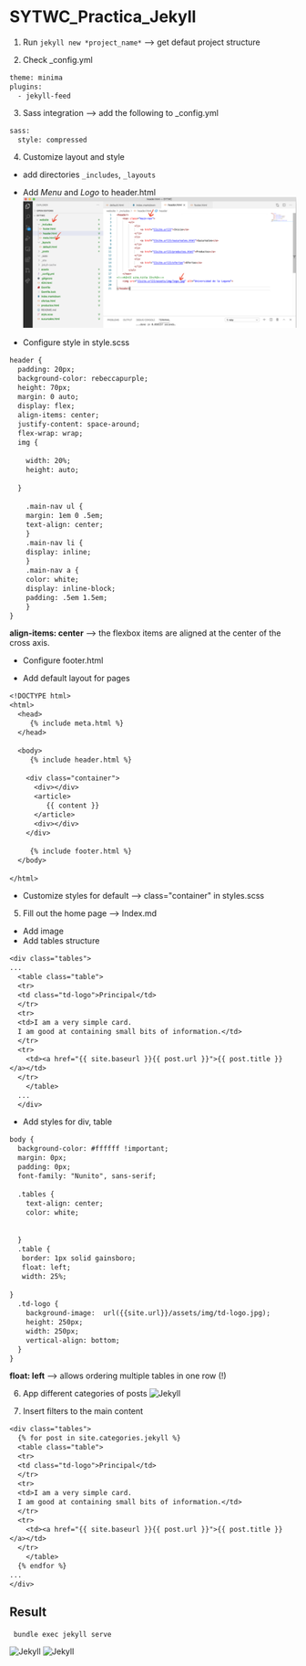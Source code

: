 # SYTWC_Practica_Jekyll

1. Run ```jekyll new *project_name*``` --> get defaut project structure

2. Check _config.yml

```
theme: minima
plugins:
  - jekyll-feed
```
3. Sass integration --> add the following to _config.yml

```
sass:
  style: compressed
```

4. Customize layout and style

+ add directories ```_includes```, ```_layouts```


+ Add *Menu* and *Logo* to header.html
![Jekyll](/images/custom.png)

+ Configure style in style.scss

```
header {
  padding: 20px;
  background-color: rebeccapurple;
  height: 70px;
  margin: 0 auto;
  display: flex;
  align-items: center;
  justify-content: space-around;
  flex-wrap: wrap;
  img {  
  
    width: 20%;
    height: auto;
    
  }

    .main-nav ul {
	margin: 1em 0 .5em;
	text-align: center;
    }
    .main-nav li {
	display: inline;
    }
    .main-nav a {
    color: white;
	display: inline-block;
	padding: .5em 1.5em;
    }
}
```
**align-items: center** --> the flexbox items are aligned at the center of the cross axis.

+ Configure footer.html 

+ Add default layout for pages

```
<!DOCTYPE html>
<html>
  <head>
     {% include meta.html %} 
  </head>

  <body>
     {% include header.html %} 
    
    <div class="container">
      <div></div>
      <article>
         {{ content }} 
      </article>
      <div></div>
    </div>

     {% include footer.html %} 
  </body>

</html>
```
+ Customize styles for default --> class="container" in styles.scss

5. Fill out the home page --> Index.md 

+ Add image
+ Add tables structure

```
<div class="tables">
...
  <table class="table">
  <tr>
  <td class="td-logo">Principal</td>
  </tr>
  <tr>
  <td>I am a very simple card.
  I am good at containing small bits of information.</td>
  </tr>
  <tr>
    <td><a href="{{ site.baseurl }}{{ post.url }}">{{ post.title }}</a></td>
  </tr>
    </table>
  ...
  </div>
  ````
+ Add styles for div, table

```
body {
  background-color: #ffffff !important;
  margin: 0px;
  padding: 0px;
  font-family: "Nunito", sans-serif;
  
  .tables {
    text-align: center;
    color: white;


  }
  .table {
   border: 1px solid gainsboro;
   float: left;
   width: 25%;
    
}
  .td-logo {
    background-image:  url({{site.url}}/assets/img/td-logo.jpg);
    height: 250px;
    width: 250px;
    vertical-align: bottom;
  }
}
```
**float: left** --> allows ordering multiple tables in one row (!)

6. App different categories of posts
![Jekyll](/images/posts.png)

7. Insert filters to the main content

```
<div class="tables">
  {% for post in site.categories.jekyll %}
  <table class="table">
  <tr>
  <td class="td-logo">Principal</td>
  </tr>
  <tr>
  <td>I am a very simple card.
  I am good at containing small bits of information.</td>
  </tr>
  <tr>
    <td><a href="{{ site.baseurl }}{{ post.url }}">{{ post.title }}</a></td>
  </tr>
    </table>
  {% endfor %}
...
</div>
```

## Result

```
 bundle exec jekyll serve
```
![Jekyll](/images/result_home.png)
![Jekyll](/images/result_post.png)